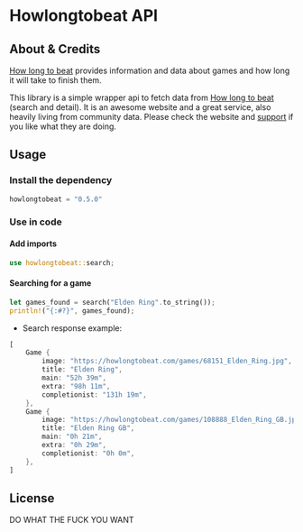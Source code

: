 # Howlongtobeat API

## About & Credits

[How long to beat](https://howlongtobeat.com/) provides information and data about games and how long it will take to finish them.

This library is a simple wrapper api to fetch data from [How long to beat](https://howlongtobeat.com/) (search and detail).
It is an awesome website and a great service, also heavily living from community data. Please check the website and [support](https://howlongtobeat.com/donate.php) if you like what they are doing.

## Usage

### Install the dependency

```rust
howlongtobeat = "0.5.0"
```

### Use in code

#### Add imports


```rust
use howlongtobeat::search;
```


#### Searching for a game

```rust
let games_found = search("Elden Ring".to_string());
println!("{:#?}", games_found);
```

* Search response example:

```rust
[
    Game {
        image: "https://howlongtobeat.com/games/68151_Elden_Ring.jpg",
        title: "Elden Ring",
        main: "52h 39m",
        extra: "98h 11m",
        completionist: "131h 19m",
    },
    Game {
        image: "https://howlongtobeat.com/games/108888_Elden_Ring_GB.jpg",
        title: "Elden Ring GB",
        main: "0h 21m",
        extra: "0h 29m",
        completionist: "0h 0m",
    },
]
```

## License

DO WHAT THE FUCK YOU WANT